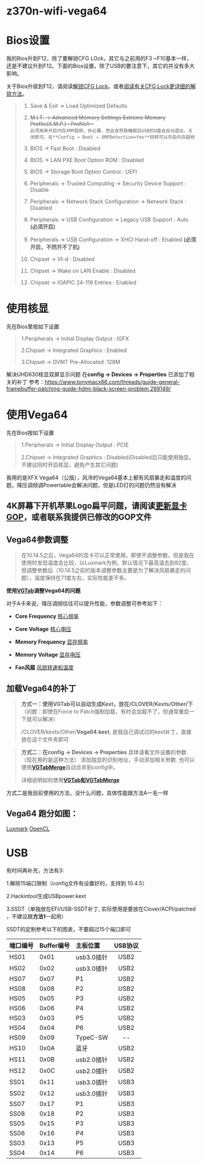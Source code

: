 # z370n-wifi-vega64


# Bios设置
我的Bios升到F12，除了要解锁CFG LOck，其它与之前用的F3 ~F10基本一样，还是不建议升到F12。下面的Bios设置，除了USB的要注意下，其它的并没有多大影响。

关于Bios升级到F12，请阅读[解锁CFG Lock](https://www.tonymacx86.com/threads/success-b1s-mac-mini-killer-with-macos-mojave-i7-8700-gigabyte-z370n-rx560-16gb-ram.260337/post-1934546)。或者[阅读有关CFG Lock更详细的解锁方法](http://www.misonsky.cn/115.html)。



>1. Save & Exit → Load Optimized Defaults
>
>2. ~~M.I.T. → Advanced Memory Settings Extreme Memory Profile(X.M.P.) : Profile1--~~ <br />
>```此项用来开启内存XMP超频，非必要，而且会导致睡眠后USB的U盘会自动退出，关闭即可，在**Config → Boot → XMPDetection=Yes**同样可以开启内存超频```
>
>3. BIOS → Fast Boot : Disabled
>
>4. BIOS → LAN PXE Boot Option ROM : Disabled
>
>5. BIOS → Storage Boot Option Control : UEFI
>
>6. Peripherals → Trusted Computing → Security Device Support : Disable
>
>7. Peripherals → Network Stack Configuration → Network Stack : Disabled
>
>8. Peripherals → USB Configuration → Legacy USB Support : Auto **(必须开启)**
>
>9. Peripherals → USB Configuration → XHCI Hand-off : Enabled **(必须开启，不然开不了机)**
>
>10. Chipset → Vt-d : Disabled
>
>11. Chipset → Wake on LAN Enable : Disabled
>
>12. Chipset → IOAPIC 24-119 Entries : Enabled

# 使用核显
先在Bios里按如下设置

>1.Peripherals → Initial Display Output : IGFX
>
>2.Chipset → Integrated Graphics : Enabled
>
>3.Chipset → DVMT Pre-Allocated :128M

解决UHD630核显双屏显示问题
在**config → Devices → Properties** 已添加了相关的补丁
参考：https://www.tonymacx86.com/threads/guide-general-framebuffer-patching-guide-hdmi-black-screen-problem.269149/

# 使用Vega64
先在Bios按如下设置
>1.Peripherals → Initial Display Output : PCIE
>
>2.Chipset → Integrated Graphics : Disabled(Disabled后只能使用独显。不建议同时开启核显，避免产生其它问题)

我用的是XFX Vega64（公版），风冷的Vega64基本上都有风扇暴走和温度的问题，降压调频调Powertable会解决问题，但是LED灯的问题仍然没有解决

## 4K屏幕下开机苹果Logo扁平问题，请阅读[更新显卡GOP](https://www.amder.club/thread-962-1-1.html)，或者联系我提供已修改的GOP文件

## Vega64参数调整

> 在10.14.5之后，Vega64的显卡可以正常使用，即使不调整参数，但是我在使用时发现温度会比较，以Luxmark为例，默认情况下最高温去到82度，但调整参数后（10.14.5之前的版本调整参数主要是为了解决风扇暴走的问题），温度保持在71度左右，实际性能差不多。

**使用[VGTab](https://www.tonymacx86.com/threads/tool-vgtab-control-your-vega-in-macos-without-flashing-the-vbios.268965/)调整Vega64的问题**

对于A卡来说，降压调频往往可以提升性能，参数调整可参考如下：

- **Core Frequency**
[核心频率](https://user-images.githubusercontent.com/9880101/56672127-6d143f00-66e8-11e9-88dd-3ebc1072ff52.png)

- **Core Voltage**
[核心电压](https://user-images.githubusercontent.com/9880101/56672286-c5e3d780-66e8-11e9-930c-901f6c360562.png)

- **Memory Frequency**
[显存频率](https://user-images.githubusercontent.com/9880101/56672604-4c001e00-66e9-11e9-9a1f-c7d2d424a93a.png)

- **Memory Voltage**
[显存电压](https://user-images.githubusercontent.com/9880101/56673243-7c948780-66ea-11e9-9d51-1efba55baaae.png)

- **Fan风扇**
[风扇转速和温度](https://user-images.githubusercontent.com/9880101/56673392-c7160400-66ea-11e9-839e-f4863dbc7fb5.png)

## 加载Vega64的补丁

> **方式一：使用VGTab可以自动生成Kext，放在/CLOVER/Kexts/Other/下**（问题：即使在Force to Patch强制加载，有时会加载不了，但通常重启一下就可以解决）
>
>/CLOVER/kexts/Other/**Vega64.kext**, 是我自己调试过的kext补丁，直接放在这个文件夹即可

>**方式二：在config → Devices → Properties** 
具体请看文件设置的参数（现在用的是这种方法）
>添加独显的识别地址，手动添加相关参数.
>也可以使用[**VGTabMerge**](https://github.com/corpnewt/VGTabMerge)自动合并到config中。
>
> 详细说明如何使用[**VGTab和VGTabMerge**](https://www.tonymacx86.com/threads/guide-injection-of-amd-vega-power-and-fan-control-properties.267519/)

方式二是我目前使用的方法，没什么问题，具体性能跟方法A一毛一样

## Vega64 跑分如图：
[Luxmark](https://user-images.githubusercontent.com/9880101/56673621-2c69f500-66eb-11e9-8387-d234d73bec1d.png)
[OpenCL](https://user-images.githubusercontent.com/9880101/56673816-91254f80-66eb-11e9-8613-a1f18767d557.png)


# USB

有时间再补充，方法有3:

1.解除15端口限制（config文件有设置好的，支持到 10.4.5）

2.Hackintool生成USBpower.kext

3.SSDT（单独放在EFI/USB-SSDT补丁, 实际使用是要放在Clover/ACPI/patched ，不建议跟**方法1**一起用）

SSDT的定制参考以下的图表，不要超过15个端口即可

|端口编号|Buffer编号|主板位置|USB协议|
|:------|:----|:----|:----:|
|HS01|0x01|usb3.0插针|USB2|
|HS02|0x02|usb3.0插针|USB2|
|HS07|0x07|P1|USB2|
|HS08|0x08|P2|USB2|
|HS05|0x05|P3|USB2|
|HS06|0x06|P4|USB2|
|HS03|0x03|P5|USB2|
|HS04|0x04|P6|USB2|
|HS09|0x09|TypeC-SW|--|
|HS10|0x0A|蓝牙|USB2|
|HS11|0x0B|usb2.0插针|USB2|
|HS12|0x0C|usb2.0插针|USB2|
|SS01|0x11|usb3.0插针|USB3|
|SS02|0x12|usb3.0插针|USB3|
|SS07|0x17|P1|USB3|
|SS08|0x18|P2|USB3|
|SS05|0x15|P3|USB3|
|SS06|0x16|P4|USB3|
|SS03|0x13|P5|USB3|
|SS04|0x14|P6|USB3|
